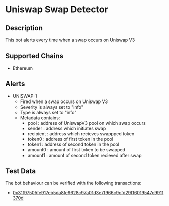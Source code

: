 # Uniswap Swap Detector

## Description

This bot alerts every time when a swap occurs on Uniswap V3

## Supported Chains

- Ethereum

## Alerts

- UNISWAP-1
  - Fired when a swap occurs on Uniswap V3
  - Severity is always set to "info" 
  - Type is always set to "info" 
  - Metadata contains:
    - pool : address of UniswapV3 pool on which swap occurs
    - sender : address which initiates swap
    - recipient : address which recieves swappped token
    - token0 : address of first token in the pool
    - token1 : address of second token in the pool
    - amount0 : amount of first token to be swapped
    - amount1 : amount of second token recieved after swap

## Test Data

The bot behaviour can be verified with the following transactions:

- [0x31f97505fe917eb5da8fe9628c97a01d3e7f966c9cfd29f16019547c9911370d](https://etherscan.io/tx/0x31f97505fe917eb5da8fe9628c97a01d3e7f966c9cfd29f16019547c9911370d)
